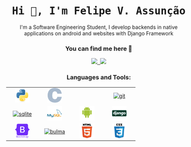 <h1 align="center">
    <samp> Hi 👋, I'm Felipe V. Assunção<br/>
</h1>
<p align="center"> I'm a Software Engineering Student, I develop backends in native applications on android and websites with Django Framework </p>

<!-- <img align='right' src="https://github.com/assuncaofelipe/assuncaofelipe/blob/main/images/capas/capa3.png" width="270"> -->

<h3 align="center"> You can find me here 🔎</h3> 
<p align="center"> <samp>
    <a href="https://www.linkedin.com/in/assuncao-felipe/" target="_blank">
        <img src="https://img.shields.io/badge/linkedin-%230077B5.svg?&style=for-the-badge&logo=linkedin&logoColor=white" />
    </a>
    <a href="https://www.instagram.com/diceloss/" target="_blank">
        <img src = "https://img.shields.io/badge/instagram-%23E4405F.svg?&style=for-the-badge&logo=instagram&logoColor=white" />
    </a>
</p>

<h3 align="center"> Languages and Tools: </h3>

<!-- TABELA 4X4 -->
<!-- PRIMEIRA LINHA COM 4 COLUNAS -->
<table align="center" width="100%">
    <tr align="center">
        <td width="20%">
            <a href="https://www.python.org/"  target="_blank">
                <img src="https://raw.githubusercontent.com/devicons/devicon/master/icons/python/python-original.svg" alt="python" width="40" height="40"/>
            </a>
        </td>
        <td width="20%">
            <a href="https://webstore.ansi.org/Standards/INCITS/INCITSISOIEC98992012"  target="_blank">
                <img src="https://raw.githubusercontent.com/devicons/devicon/master/icons/c/c-original.svg" alt="c" width="40" height="40"/>
            </a>
        </td>
        <td width="20%">
            <a href="https://www.java.com/pt-BR/about/"
               <img src="https://raw.githubusercontent.com/devicons/devicon/master/icons/java/java-original.svg" alt="java" width="40" height="40"/>
            </a>
        </td>
        <td width="20%">
            <a href="https://git-scm.com/docs/git/pt_BR">
                <img src="https://www.vectorlogo.zone/logos/git-scm/git-scm-icon.svg" alt="git" width="40" height="40"/>
            </a>
        </td>
    </tr>
    <!-- SEGUNDA LINHA COM 4 COLUNAS -->
    <tr align="center">
        <td width="20%">
            <a href="https://www.sqlite.org/index.html">
                <img src="https://www.vectorlogo.zone/logos/sqlite/sqlite-icon.svg" alt="sqlite" width="40" height="40"/>
            </a>
        </td>
        <td width="20%">
            <a href="https://dev.mysql.com/doc/">
                <img src="https://raw.githubusercontent.com/devicons/devicon/master/icons/mysql/mysql-original-wordmark.svg" alt="mysql" width="40" height="40"/>
            </a>
        </td>
        <td width="20%">
            <a href="https://developer.android.com/">
                <img src="https://raw.githubusercontent.com/devicons/devicon/master/icons/android/android-original-wordmark.svg" alt="android" width="40" height="40"/>
            </a>
        </td>
        <td width="20%">
            <a href="https://www.djangoproject.com/">
                <img src="https://raw.githubusercontent.com/devicons/devicon/master/icons/django/django-original.svg" alt="django" width="40" height="40"/>
            </a>
        </td>
    </tr>
    <!-- TERCEIRA LINHA COM 4 COLUNAS -->
    <tr align="center">
        <td width="20%">
            <a href="https://getbootstrap.com/">
                <img src="https://raw.githubusercontent.com/devicons/devicon/master/icons/bootstrap/bootstrap-plain-wordmark.svg" alt="bootstrap" width="40" height="40"/>
            </a>
        </td>
        <td width="20%">
            <a href="https://bulma.io/">
                <img src="https://raw.githubusercontent.com/gilbarbara/logos/804dc257b59e144eaca5bc6ffd16949752c6f789/logos/bulma.svg" alt="bulma" width="40" height="40"/>
            </a>
        </td>
        <td width="20%">
            <a href="https://www.w3schools.com/html/html_elements.asp">
                <img src="https://raw.githubusercontent.com/devicons/devicon/master/icons/html5/html5-original-wordmark.svg" alt="html5" width="40" height="40"/>
            </a>
        </td>
        <td width="20%">
            <a href="https://www.w3schools.com/css/default.asp">
                <img src="https://raw.githubusercontent.com/devicons/devicon/master/icons/css3/css3-original-wordmark.svg" alt="css3" width="40" height="40"/>
            </a>
        </td>
    </tr>
</table>
